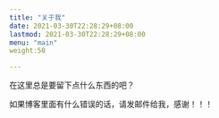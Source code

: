 ```yaml
---
title: "关于我"
date: 2021-03-30T22:28:29+08:00
lastmod: 2021-03-30T22:28:29+08:00
menu: "main"
weight:50

---
```

在这里总是要留下点什么东西的吧？

如果博客里面有什么错误的话，请发邮件给我，感谢！！！

